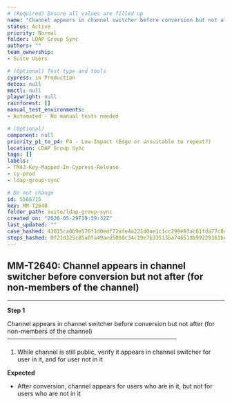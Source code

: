 ```yaml
---
# (Required) Ensure all values are filled up
name: "Channel appears in channel switcher before conversion but not after (for non-members of the channel)"
status: Active
priority: Normal
folder: LDAP Group Sync
authors: ""
team_ownership: 
- Suite Users

# (Optional) Test type and tools
cypress: in Production
detox: null
mmctl: null
playwright: null
rainforest: []
manual_test_environments: 
- Automated - No manual tests needed

# (Optional)
component: null
priority_p1_to_p4: P4 - Low-Impact (Edge or unsuitable to repeat?)
location: LDAP Group Sync
tags: []
labels: 
- TM4J-Key-Mapped-In-Cypress-Release
- cy-prod
- ldap-group-sync

# Do not change
id: 5566715
key: MM-T2640
folder_path: suite/ldap-group-sync
created_on: "2020-05-29T19:39:32Z"
last_updated: ""
case_hashed: 43015ca0b9e576f1d0edf72afe4a221d0ae1c1cc299e93ac61fda77c8cd864169e48f7002a8829034123955c3a06049b
steps_hashed: 0f21d325c85a0fa49aed5060c34c19e7b33513ba74651db99229361bee168925d77ecdd119bc39488931652581c1ff04
---
```


## MM-T2640: Channel appears in channel switcher before conversion but not after (for non-members of the channel)

---

**Step 1**

Channel appears in channel switcher before conversion but not after (for non-members of the channel)\
————————————————————————————

1. While channel is still public, verify it appears in channel switcher for user in it, and for user not in it

**Expected**

- After conversion, channel appears for users who are in it, but not for users who are not in it
